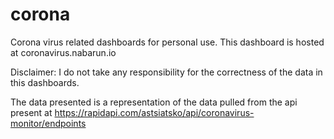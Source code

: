 # corona
Corona virus related dashboards for personal use.
This dashboard is hosted at coronavirus.nabarun.io

Disclaimer: I do not take any responsibility for the correctness of the data in this dashboards.

The data presented is a representation of the data pulled from the api present at
https://rapidapi.com/astsiatsko/api/coronavirus-monitor/endpoints
